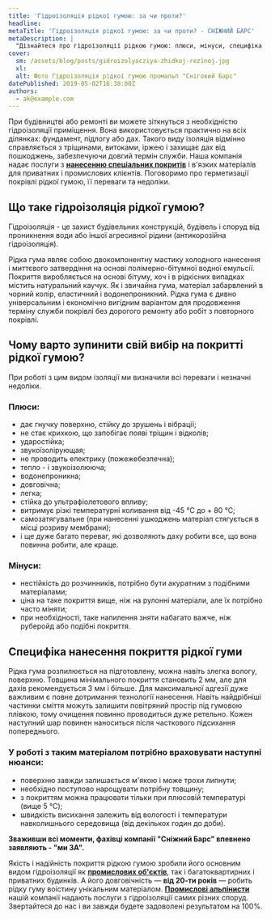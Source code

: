 ```yaml
---
title: 'Гідроізоляція рідкої гумою: за чи проти?'
headline:
metaTitle: 'Гідроізоляція рідкої гумою: за чи проти? - СНІЖНИЙ БАРС'
metaDescription: |
  "Дізнайтеся про гідроізоляції рідкою гумою: плюси, мінуси, специфіка нанесення покриття професійними промисловими альпіністами \" Сніговий Барс \ ""
cover:
  sm: /assets/blog/posts/gidroizolyacziya-zhidkoj-rezinoj.jpg
  xl:
  alt: Фото Гідроізоляція рідкої гумою промальп "Сніговий Барс"
datePublished: 2019-05-02T16:38:00Z
authors:
  - ak@example.com
---
```


При будівництві або ремонті ви можете зіткнуться з необхідністю гідроізоляції приміщення. Вона використовується практично на всіх ділянках: фундамент, підлогу або дах. Такого виду ізоляція відмінно справляється з тріщинами, витоками, іржею і захищає дах від пошкоджень, забезпечуючи довгий термін служби. Наша компанія надає послуги з **[нанесенню спеціальних покритів](/services/nanesenie-specialnyx-pokrytij/)** і в'язких матеріалів для приватних і промислових клієнтів. Поговоримо про герметизації покрівлі рідкої гумою, її переваги та недоліки.

## Що таке гідроізоляція рідкої гумою?

Гідроізоляція - це захист будівельних конструкцій, будівель і споруд від проникнення води або іншої агресивної рідини (антикорозійна гідроізоляція).

Рідка гума являє собою двокомпонентну мастику холодного нанесення і миттєвого затвердіння на основі полімерно-бітумної водної емульсії. Покриття виробляється на основі бітуму, хоч і в рідкісних випадках містить натуральний каучук. Як і звичайна гума, матеріал забарвлений в чорний колір, еластичний і водонепроникний. Рідка гума є дивно універсальним і економічно вигідним варіантом для продовження терміну служби покрівлі без дорогого ремонту або робіт з повторного покрівлі.

## Чому варто зупинити свій вибір на покритті рідкої гумою?

При роботі з цим видом ізоляції ми визначили всі переваги і незначні недоліки.

### Плюси:

- дає гнучку поверхню, стійку до зрушень і вібрації;
- не стає крихкою, що запобігає появі тріщин і відколів;
- ударостійка;
- звукоїзолірующая;
- не проводить електрику (пожежебезпечна);
- тепло - і звукоізолююча;
- водонепроникна;
- довговічна;
- легка;
- стійка до ультрафіолетового впливу;
- витримує різкі температурні коливання від -45 ℃ до + 80 ℃;
- самозатягувальне (при нанесенні ушкоджень матеріал стягується в місці розриву мембрани);
- і ще дуже багато переваг, які дозволяють даху робити все, що вона повинна робити, але краще.

### Мінуси:

- нестійкість до розчинників, потрібно бути акуратним з подібними матеріалами;
- ціна на таке покриття вище, ніж на рулонні матеріали, але їх потрібно часто міняти;
- при необхідності, таке напилення зняти набагато важче, ніж руберойд або подібні покриття.

## Специфіка нанесення покриття рідкої гуми

Рідка гума розпилюється на підготовлену, можна навіть злегка вологу, поверхню. Товщина мінімального покриття становить 2 мм, але для дахів рекомендується 3 мм і більше. Для максимальної адгезії дуже важливим є повне дотримання технології нанесення. Навіть найдрібніші частинки сміття можуть залишити повітряний простір під гумовою плівкою, тому очищення повинно проводиться дуже ретельно. Кожен наступний шар повинен наноситься після часткового підсихання попереднього.

### У роботі з таким матеріалом потрібно враховувати наступні нюанси:

- поверхню завжди залишається м'якою і може трохи липнути;
- необхідно поступово нарощувати потрібну товщину;
- з покриттям можна працювати тільки при плюсовій температурі (вище 5 ℃);
- швидкість висихання залежить від вологості і температури навколишнього середовища (від декількох годин до доби).

**Зваживши всі моменти, фахівці компанії "Сніжний Барс" впевнено заявляють - "ми ЗА".**

Якість і надійність покриття рідкою гумою зробили його основним видом гідроізоляції як [**промислових об'єктів**](/services/nanesenie-specialnyx-pokrytij/), так і багатоквартирних і приватних будинків. А його довговічність — **від 20-ти років** — робить рідку гуму воістину унікальним матеріалом. [**Промислові альпінисти**](/) нашій компанії надають послуги з гідроізоляції самих різних споруд. Звертайтеся до нас і ви завжди будете задоволені результатом на 100%.
